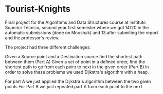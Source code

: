 # Tourist-Knights
Final project for the Algorithms and Data Structures course at Instituto Superior Técnico, second year first semester where we got 14/20 in the automatic submissions (done on Mooshak) and 13 after submiting the report and the professor's review.

The project had three different challenges:

Given a Source point and a Destination source find the shortest path between them (Part A)
Given a set of point in a defined order, find the shortest path to go from each point to next in the given order (Part B)
In order to solve these problems we used Dijkstra's algorithm with a heap.

For part A we just applied the Dijkstra's algorithm between the two given points
For Part B we just repeated part A from each point to the next

